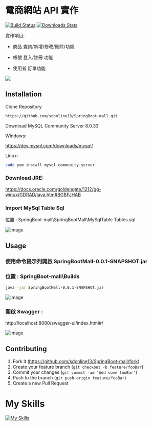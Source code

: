 # 電商網站 API 實作



[![Build Status][travis-image]][travis-url]
[![Downloads Stats][npm-downloads]][npm-url]

實作項目:

* 商品 查詢/新增/修改/刪除/功能

* 帳號 登入/註冊 功能

* 使用者 訂單功能

![](header.png)

## Installation

Clone Repository


```sh
https://github.com/sdonline13/SpringBoot-mall.git
```

Download MySQL Community Server 8.0.33


Windows:

https://dev.mysql.com/downloads/mysql/

Linux:

```sh
sudo yum install mysql-community-server
```

<h3>Download JRE:</h3>

https://docs.oracle.com/goldengate/1212/gg-winux/GDRAD/java.htm#BGBFJHAB


<h3>Import MySql Table Sql</h3>

位置 : SpringBoot-mall\SpringBootMall\MySqlTable    Tables.sql


![image](https://github.com/sdonline13/SpringBoot-mall/assets/50354880/8765b272-6e8d-4db7-90af-8db778ec74a1)


## Usage 

<h3>使用命令提示列開啟 SpringBootMall-0.0.1-SNAPSHOT.jar</h3>
 
<h3>位置 : SpringBoot-mall\Builds</h3>

 ```sh
java -jar SpringBootMall-0.0.1-SNAPSHOT.jar
```

 
 ![image](https://github.com/sdonline13/SpringBoot-mall/assets/50354880/85d22d26-da0e-4ddd-97fa-9d492beb39bc)

 
 <h3>開啟 Swagger  :  </h3> http://localhost:8080/swagger-ui/index.html#/
 
 
 
 ![image](https://github.com/sdonline13/SpringBoot-mall/assets/50354880/1ee85a2c-04b1-4e6a-8f02-602c5c0f52fe)


 

## Contributing

1. Fork it (<https://github.com/sdonline13/SpringBoot-mall/fork>)
2. Create your feature branch (`git checkout -b feature/fooBar`)
3. Commit your changes (`git commit -am 'Add some fooBar'`)
4. Push to the branch (`git push origin feature/fooBar`)
5. Create a new Pull Request

<!-- Markdown link & img dfn's -->
[npm-image]: https://img.shields.io/npm/v/datadog-metrics.svg?style=flat-square
[npm-url]: https://npmjs.org/package/datadog-metrics
[npm-downloads]: https://img.shields.io/npm/dm/datadog-metrics.svg?style=flat-square
[travis-image]: https://img.shields.io/travis/dbader/node-datadog-metrics/master.svg?style=flat-square
[travis-url]: https://travis-ci.org/dbader/node-datadog-metrics
[wiki]: https://github.com/yourname/yourproject/wiki

<h1>My Skills</h1>

[![My Skills](https://skillicons.dev/icons?i=java,spring,cs,css,html,unity,js&theme=light)](https://skillicons.dev)

